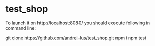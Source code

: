 # test_shop

To launch it on http://localhost:8080/ you should execute following in command line:

git clone https://github.com/andrei-lus/test_shop.git
npm i
npm test
